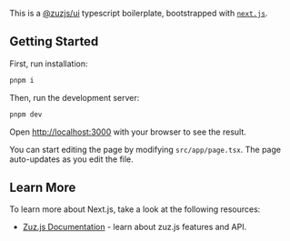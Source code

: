 This is a [@zuzjs/ui](https://cms.zuz.com.pk) typescript boilerplate, bootstrapped with [`next.js`](https://nextjs.org).

## Getting Started

First, run installation:
```bash
pnpm i
```

Then, run the development server:

```bash
pnpm dev
```

Open [http://localhost:3000](http://localhost:3000) with your browser to see the result.

You can start editing the page by modifying `src/app/page.tsx`. The page auto-updates as you edit the file.

## Learn More

To learn more about Next.js, take a look at the following resources:

- [Zuz.js Documentation](https://js.zuz.com.pk) - learn about zuz.js features and API.